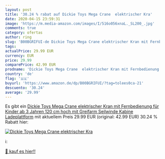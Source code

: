 ```yaml
---
layout: post
title: '30.24 % rabat auf Dickie Toys Mega Crane  elektrischer Kra'
date: 2020-04-15 23:59:31
image: 'https://m.media-amazon.com/images/I/516o056xnaL._SL200_.jpg'
comments: true
category: ofertas
author: ring
slug: 'B00BGRIFUI-de Dickie Toys Mega Crane elektrischer Kran mit Fernbedienung...'
tags: 
actualPrice: 29.99 EUR
currency: EUR
price: 29.99
comparePrice: 42.99 EUR
prodname: 'Dickie Toys Mega Crane  elektrischer Kran mit Fernbedienung  für Kinder ab 3 Jahren  120 cm hoch  mit Greifarm  Seilwinde  Kabine  Ladeplattform'
country: 'de'
flag: '🇩🇪'
buyurl: 'https://www.amazon.de/dp/B00BGRIFUI/?tag=tolees0ca-21'
descuento: '30.24'
average: '29.99'
---
```


Es gibt ein [Dickie Toys Mega Crane  elektrischer Kran mit Fernbedienung  für Kinder ab 3 Jahren  120 cm hoch  mit Greifarm  Seilwinde  Kabine  Ladeplattform](https://www.amazon.de/dp/B00BGRIFUI/?tag=tolees0ca-21) mit aktuellem Preis 29.99 EUR (original: 42.99 EUR) 30.24 % Rabatt hier:

[![Dickie Toys Mega Crane  elektrischer Kra](https://m.media-amazon.com/images/I/516o056xnaL._SL200_.jpg)](https://www.amazon.de/dp/B00BGRIFUI/?tag=tolees0ca-21)

ℹ️:


[🛒 kauf es hier!!](https://www.amazon.de/dp/B00BGRIFUI/?tag=tolees0ca-21)
